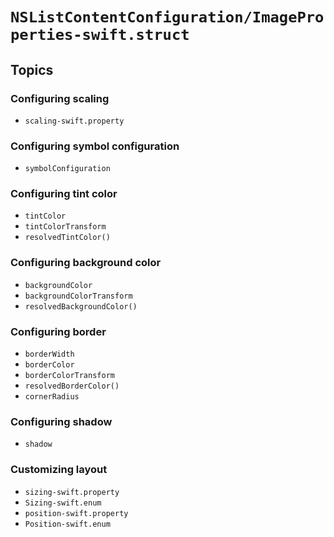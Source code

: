 # ``NSListContentConfiguration/ImageProperties-swift.struct``

## Topics

### Configuring scaling

- ``scaling-swift.property``

### Configuring symbol configuration

- ``symbolConfiguration``

### Configuring tint color

- ``tintColor``
- ``tintColorTransform``
- ``resolvedTintColor()``

### Configuring background color

- ``backgroundColor``
- ``backgroundColorTransform``
- ``resolvedBackgroundColor()``

### Configuring border

- ``borderWidth``
- ``borderColor``
- ``borderColorTransform``
- ``resolvedBorderColor()``
- ``cornerRadius``

### Configuring shadow

- ``shadow``

### Customizing layout

- ``sizing-swift.property``
- ``Sizing-swift.enum``
- ``position-swift.property``
- ``Position-swift.enum``
